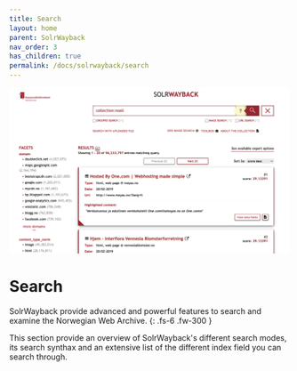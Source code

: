 ```yaml
---
title: Search
layout: home
parent: SolrWayback
nav_order: 3
has_children: true
permalink: /docs/solrwayback/search
---
```


![](../images/solrwayback-search.png)

# Search
SolrWayback provide advanced and powerful features to search and examine the Norwegian Web Archive.
{: .fs-6 .fw-300 }

This section provide an overview of SolrWayback's different search modes, its search synthax and an extensive list of the different index field you can search through.
